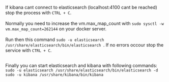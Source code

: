 If kibana cant connect to elasticsearch (localhost:4100 cant be reached) stop the process
 with `CTRL + C`.<br>
 <br>
 Normally you need to increase the vm.max_map_count with `sudo sysctl -w vm.max_map_count=262144` on your docker server.<br>
 <br>
 Run then this command `sudo -u elasticsearch /usr/share/elasticsearch/bin/elasticsearch `. If no errors occour stop the service with `CTRL + C`.<br>
 <br>
 
 Finally you can start elasticsearch and kibana with following commands:<br> 
 `sudo -u elasticsearch /usr/share/elasticsearch/bin/elasticsearch -d`<br> 
 `sudo -u kibana /usr/share/kibana/bin/kibana`
